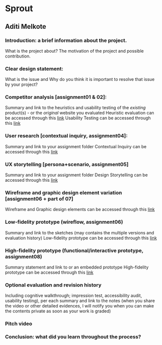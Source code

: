 # Sprout
## Aditi Melkote

### Introduction: a brief information about the project. 
What is the project about? The motivation of the project and possible contribution.

### Clear design statement: 
What is the issue and Why do you think it is important to resolve that issue by your project? 

### Competitor analysis [assignment01 & 02]:
Summary and link to the heuristics and usability testing of the *existing* product(s) - or the *original* website you evaluated
Heuristic evaluation can be accessed through this [link](https://github.com/aditimel/DH110-Aditi_Melkote/blob/main/README.md)
Usability Testing can be accessed through this [link](https://github.com/aditimel/DH110-Aditi_Melkote/tree/main/assignment-02)

### User research [contextual inquiry, assignment04]:
Summary and link to your assignment folder
Contextual Inquiry can be accessed through this [link](https://github.com/aditimel/DH110-Aditi_Melkote/tree/main/assignment_03)

### UX storytelling [persona+scenario, assignment05]
Summary and link to your assignment folder
Design Storytelling can be accessed through this [link](https://github.com/aditimel/DH110-Aditi_Melkote/tree/main/assignment_04)

### Wireframe and graphic design element variation [assignment06 + part of 07]
Wireframe and Graphic design elements can be accessed through this [link](https://github.com/aditimel/DH110-Aditi_Melkote/tree/main/assignment_06)

### Low-fidelity prototype (wireflow, assignment06)
Summary and link to the sketches (may contains the multiple versions and evaluation history)
Low-fidelity prototype can be accessed through this [link](https://github.com/aditimel/DH110-Aditi_Melkote/tree/main/assignment_05)

### High-fidelity prototype (functional/interactive prototype, assignment08)
Summary statement and link to or an embedded prototype
High-fidelity prototype can be accessed through this [link](https://github.com/aditimel/DH110-Aditi_Melkote/tree/main/assignment_06)

### Optional evaluation and revision history 
Including cognitive walkthrough; impression test, accessibility audit, usability testing), per each summary and link to the notes (when you share the video or other detailed evidences, I will notify you when you can make the contents private as soon as your work is graded)

### Pitch video 

### Conclusion: what did you learn throughout the process?
